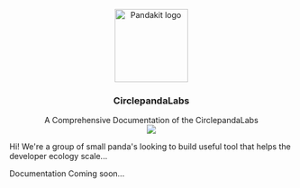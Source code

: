 <p align="center">
  <a href="https://github.com/CirclepandaLab/pandakit">
    <img src="https://avatars1.githubusercontent.com/u/29367576?s=200&v=4" alt="Pandakit logo" width="130" height="130">
  </a>
</p>

<h3 align="center">CirclepandaLabs</h3>

<p align="center">
  A Comprehensive Documentation of the CirclepandaLabs
  <br>
 <a href="https://gitter.im/CirclepandaLabs/community?utm_source=badge&utm_medium=badge&utm_campaign=pr-badge"><img src="https://badges.gitter.im/CirclepandaLabs/community.svg"></a>
 </p>

Hi! We're a group of small panda's looking to build useful tool that helps the developer ecology scale...


Documentation Coming soon...
